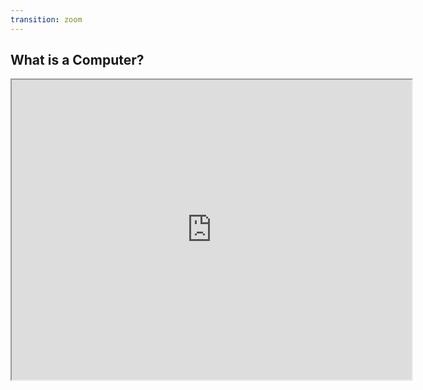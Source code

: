 ```yaml
---
transition: zoom
---
```


## What is a Computer?

<!-- The Enigma Machine -->
<iframe src="https://www.youtube.com/embed/ASfAPOiq_eQ?start=126" width="640" height="480"></iframe>

